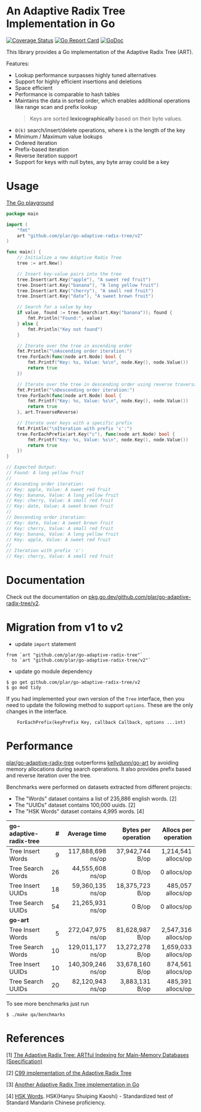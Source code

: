 An Adaptive Radix Tree Implementation in Go
====

[![Coverage Status](https://coveralls.io/repos/github/plar/go-adaptive-radix-tree/badge.svg?branch=master&v=1)](https://coveralls.io/github/plar/go-adaptive-radix-tree?branch=master) [![Go Report Card](https://goreportcard.com/badge/github.com/plar/go-adaptive-radix-tree)](https://goreportcard.com/report/github.com/plar/go-adaptive-radix-tree) [![GoDoc](https://godoc.org/github.com/plar/go-adaptive-radix-tree?status.svg)](https://pkg.go.dev/github.com/plar/go-adaptive-radix-tree/v2)

This library provides a Go implementation of the Adaptive Radix Tree (ART).

Features:
* Lookup performance surpasses highly tuned alternatives
* Support for highly efficient insertions and deletions
* Space efficient
* Performance is comparable to hash tables
* Maintains the data in sorted order, which enables additional operations like range scan and prefix lookup
	> Keys are sorted **lexicographically** based on their byte values.
* `O(k)` search/insert/delete operations, where `k` is the length of the key
* Minimum / Maximum value lookups
* Ordered iteration
* Prefix-based iteration
* Reverse iteration support
* Support for keys with null bytes, any byte array could be a key

# Usage

[The Go playground](https://go.dev/play/p/tBJa0d50eOp)

```go
package main

import (
	"fmt"
	art "github.com/plar/go-adaptive-radix-tree/v2"
)

func main() {
	// Initialize a new Adaptive Radix Tree
	tree := art.New()

	// Insert key-value pairs into the tree
	tree.Insert(art.Key("apple"), "A sweet red fruit")
	tree.Insert(art.Key("banana"), "A long yellow fruit")
	tree.Insert(art.Key("cherry"), "A small red fruit")
	tree.Insert(art.Key("date"), "A sweet brown fruit")

	// Search for a value by key
	if value, found := tree.Search(art.Key("banana")); found {
		fmt.Println("Found:", value)
	} else {
		fmt.Println("Key not found")
	}

	// Iterate over the tree in ascending order
	fmt.Println("\nAscending order iteration:")
	tree.ForEach(func(node art.Node) bool {
		fmt.Printf("Key: %s, Value: %s\n", node.Key(), node.Value())
		return true
	})

	// Iterate over the tree in descending order using reverse traversal
	fmt.Println("\nDescending order iteration:")
	tree.ForEach(func(node art.Node) bool {
		fmt.Printf("Key: %s, Value: %s\n", node.Key(), node.Value())
		return true
	}, art.TraverseReverse)

	// Iterate over keys with a specific prefix
	fmt.Println("\nIteration with prefix 'c':")
	tree.ForEachPrefix(art.Key("c"), func(node art.Node) bool {
		fmt.Printf("Key: %s, Value: %s\n", node.Key(), node.Value())
		return true
	})
}

// Expected Output:
// Found: A long yellow fruit
//
// Ascending order iteration:
// Key: apple, Value: A sweet red fruit
// Key: banana, Value: A long yellow fruit
// Key: cherry, Value: A small red fruit
// Key: date, Value: A sweet brown fruit
//
// Descending order iteration:
// Key: date, Value: A sweet brown fruit
// Key: cherry, Value: A small red fruit
// Key: banana, Value: A long yellow fruit
// Key: apple, Value: A sweet red fruit
//
// Iteration with prefix 'c':
// Key: cherry, Value: A small red fruit
```

# Documentation

Check out the documentation on [pkg.go.dev/github.com/plar/go-adaptive-radix-tree/v2](https://pkg.go.dev/github.com/plar/go-adaptive-radix-tree/v2).

# Migration from v1 to v2

- update `import` statement

``` 
from `art "github.com/plar/go-adaptive-radix-tree"`
  to `art "github.com/plar/go-adaptive-radix-tree/v2"`
```

- update go module dependency

```
$ go get github.com/plar/go-adaptive-radix-tree/v2
$ go mod tidy
```

If you had implemented your own version of the `Tree` interface, then you need to update the following method to support `options`. These are the only changes in the interface.

```
	ForEachPrefix(keyPrefix Key, callback Callback, options ...int)
```

# Performance

[plar/go-adaptive-radix-tree](https://github.com/plar/go-adaptive-radix-tree) outperforms [kellydunn/go-art](https://github.com/kellydunn/go-art) by avoiding memory allocations during search operations.
It also provides prefix based and reverse iteration over the tree.

Benchmarks were performed on datasets extracted from different projects:
- The "Words" dataset contains a list of 235,886 english words. [2]
- The "UUIDs" dataset contains 100,000 uuids.                   [2]
- The "HSK Words" dataset contains 4,995 words.                 [4]

|**go-adaptive-radix-tree**| #  | Average time      |Bytes per operation|Allocs per operation |
|:-------------------------|---:|------------------:|------------------:|--------------------:|
|       Tree Insert Words  |  9 | 117,888,698 ns/op |  37,942,744  B/op | 1,214,541 allocs/op |
|       Tree Search Words  | 26 |  44,555,608 ns/op |            0 B/op |         0 allocs/op |
|       Tree Insert UUIDs  | 18 |  59,360,135 ns/op |   18,375,723 B/op |   485,057 allocs/op |
|       Tree Search UUIDs  | 54 |  21,265,931 ns/op |            0 B/op |         0 allocs/op |
|**go-art**                |    |                   |                   |                     |
|       Tree Insert Words  |  5 | 272,047,975 ns/op |   81,628,987 B/op | 2,547,316 allocs/op |
|       Tree Search Words  | 10 | 129,011,177 ns/op |   13,272,278 B/op | 1,659,033 allocs/op |
|       Tree Insert UUIDs  | 10 | 140,309,246 ns/op |   33,678,160 B/op |   874,561 allocs/op |
|       Tree Search UUIDs  | 20 |  82,120,943 ns/op |    3,883,131 B/op |   485,391 allocs/op |

To see more benchmarks just run

```
$ ./make qa/benchmarks
```

# References

[1] [The Adaptive Radix Tree: ARTful Indexing for Main-Memory Databases (Specification)](http://www-db.in.tum.de/~leis/papers/ART.pdf)

[2] [C99 implementation of the Adaptive Radix Tree](https://github.com/armon/libart)

[3] [Another Adaptive Radix Tree implementation in Go](https://github.com/kellydunn/go-art)

[4] [HSK Words](http://hskhsk.pythonanywhere.com/hskwords). HSK(Hanyu Shuiping Kaoshi) - Standardized test of Standard Mandarin Chinese proficiency.
